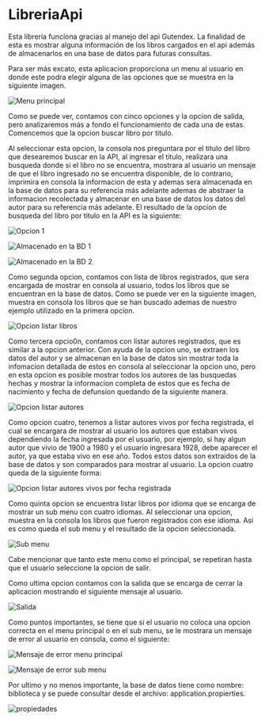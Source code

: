 # LibreriaApi
Esta librería funciona gracias al manejo del api Gutendex. La finalidad de esta es mostrar alguna información de los libros cargados en el api además de almacenarlos en una base de datos para futuras consultas.

Para ser más excato, esta aplicacion proporciona un menu al usuario en donde este podra elegir alguna de las opciones que se muestra en la siguiente imagen.

![Menu principal](https://github.com/JoelAlBe/LibreriaApi/assets/89107390/5c00dd3b-167a-436d-b408-15e7ac923d93)

Como se puede ver, contamos con cinco opciones y la opcion de salida, pero analizaremos más a fondo el funcionamiento de cada una de estas.
Comencemos que la opcion buscar libro por titulo.

Al seleccionar esta opcion, la consola nos preguntara por el titulo del libro que desearemos buscar en la API, al ingresar el titulo, realizara una busqueda donde si el libro no
se encuentra, mostrara al usuario un mensaje de que el libro ingresado no se encuentra disponible, de lo contrario, imprimira en consola la informacion de esta y ademas sera almacenada
en la base de datos para su referencia más adelante ademas de abstraer la informacion recolectada y almacenar en una base de datos los datos
del autor para su referencia más adelante. El resultado de la opcion de busqueda del libro por titulo en la API es la siguiente:

![Opcion 1](https://github.com/JoelAlBe/LibreriaApi/assets/89107390/feb13c7b-069d-4da9-bb52-561c5102cc7a)

![Almacenado en la BD 1](https://github.com/JoelAlBe/LibreriaApi/assets/89107390/90ee6b06-2207-4796-8c42-b51db153917d)

![Almacenado en la BD 2](https://github.com/JoelAlBe/LibreriaApi/assets/89107390/3884bac2-4d7b-45cb-9adb-c2fb37c5c102)

Como segunda opcion, contamos con lista de libros registrados, que sera encargada de mostrar en consola al usuario, todos los libros que se encuentran en la base de datos.
Como se puede ver en la siguiente imagen, muestra en consola los libros que se han buscado ademas de nuestro ejemplo utilizado en la primera opcion.

![Opcion listar libros](https://github.com/JoelAlBe/LibreriaApi/assets/89107390/4314e4ba-3818-48cf-8ef1-8fd5f43885bb)

Como tercera opcio0n, contamos con listar autores registrados, que es similar a la opcion anterior. Con ayuda de la opcion uno, se extraen los datos del autor y se almacenan en la base de datos sin mostrar toda la infomacion detallada de estos en consola al seleccionar la opcion uno, pero en esta opcion es posible mostrar todos los autores de las busquedas hechas y mostrar la informacion completa de estos que es fecha de nacimiento y fecha de defunsion quedando de la siguiente manera.

![Opcion listar autores](https://github.com/JoelAlBe/LibreriaApi/assets/89107390/7424dca7-eced-4f08-948c-673155a21043)

Como opcion cuatro, tenemos a listar autores vivos por fecha registrada, el cual se encargara de mostrar al usuario los autores que estaban vivos dependiendo la fecha ingresada por el usuario, por ejemplo, si hay algun autor que vivio de 1900 a 1980 y el usuario ingresara 1928, debe aparecer el autor, ya que estaba vivo en ese año. Todos estos datos son extraidos de la base de datos y son comparados para mostrar al usuario. La opcion cuatro queda de la siguiente forma:

![Opcion listar autores vivos por fecha  registrada](https://github.com/JoelAlBe/LibreriaApi/assets/89107390/87a9de60-03e5-49e9-a3a0-2df5dab1ff0c)

Como quinta opcion se encuentra listar libros por idioma que se encarga de mostrar un sub menu con cuatro idiomas. Al seleccionar una opcion, muestra en la consola los libros que fueron registrados con
ese idioma. Asi es como queda el sub menu y el resultado de la opcion seleccionada.

![Sub menu](https://github.com/JoelAlBe/LibreriaApi/assets/89107390/83e9d1d6-d947-4f21-9173-d72c970e9e5f)

Cabe mencionar que tanto este menu como el principal, se repetiran hasta que el usuario seleccione la opcion de salir.

Como ultima opcion contamos con la salida que se encarga de cerrar la aplicacion mostrando el siguiente mensaje al usuario.

![Salida](https://github.com/JoelAlBe/LibreriaApi/assets/89107390/39925127-b1ea-4c1c-a8a8-f901f70f8c76)

Como puntos importantes, se tiene que si el usuario no coloca una opcion correcta en el menu principal o en el sub menu, se le mostrara un mensaje de error al usuario en consola, como el siguiente:

![Mensaje de error menu principal](https://github.com/JoelAlBe/LibreriaApi/assets/89107390/4025c55d-fcd3-429a-bae3-a9bacfa4f2d4)

![Mensaje de error sub menu](https://github.com/JoelAlBe/LibreriaApi/assets/89107390/1842c4a1-e943-4555-b419-2d37fca9db81)

Por ultimo y no menos importante, la base de datos tiene como nombre: biblioteca y se puede consultar desde el archivo: application.propierties.

![propiedades](https://github.com/JoelAlBe/LibreriaApi/assets/89107390/d382bd93-3766-4a4c-8a29-e6c7ad6b3cfc)







